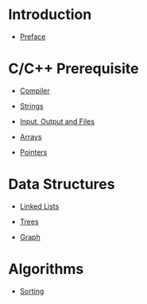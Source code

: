 # Introduction

- [Preface](./preface.md)

# C/C++ Prerequisite

- [Compiler](./prerequisite/compiler.md)

- [Strings](./prerequisite/strings.md)

- [Input, Output and Files]()

- [Arrays]()
  
- [Pointers]()

# Data Structures

- [Linked Lists]()
  
- [Trees]()
  
- [Graph]()

# Algorithms

- [Sorting]()

